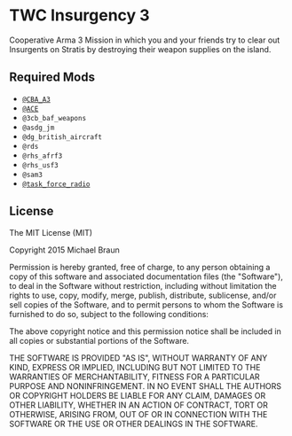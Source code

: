 # TWC Insurgency 3

Cooperative Arma 3 Mission in which you and your friends try to clear out Insurgents on Stratis by destroying their weapon supplies on the island.

## Required Mods

- [`@CBA_A3`](https://github.com/CBATeam/CBA_A3)
- [`@ACE`](https://github.com/acemod/ACE3)
- `@3cb_baf_weapons`
- `@asdg_jm`
- `@dg_british_aircraft`
- `@rds`
- `@rhs_afrf3`
- `@rhs_usf3`
- `@sam3`
- [`@task_force_radio`](https://github.com/michail-nikolaev/task-force-arma-3-radio)

## License

The MIT License (MIT)

Copyright 2015 Michael Braun

Permission is hereby granted, free of charge, to any person obtaining a copy of this software and associated documentation files (the "Software"), to deal in the Software without restriction, including without limitation the rights to use, copy, modify, merge, publish, distribute, sublicense, and/or sell copies of the Software, and to permit persons to whom the Software is furnished to do so, subject to the following conditions:

The above copyright notice and this permission notice shall be included in all copies or substantial portions of the Software.

THE SOFTWARE IS PROVIDED "AS IS", WITHOUT WARRANTY OF ANY KIND, EXPRESS OR IMPLIED, INCLUDING BUT NOT LIMITED TO THE WARRANTIES OF MERCHANTABILITY, FITNESS FOR A PARTICULAR PURPOSE AND NONINFRINGEMENT. IN NO EVENT SHALL THE AUTHORS OR COPYRIGHT HOLDERS BE LIABLE FOR ANY CLAIM, DAMAGES OR OTHER LIABILITY, WHETHER IN AN ACTION OF CONTRACT, TORT OR OTHERWISE, ARISING FROM, OUT OF OR IN CONNECTION WITH THE SOFTWARE OR THE USE OR OTHER DEALINGS IN THE SOFTWARE.
